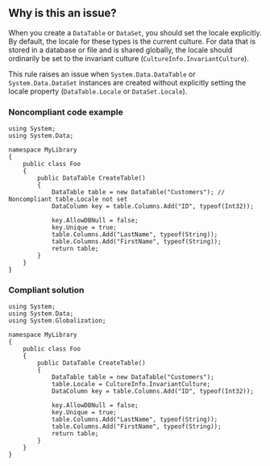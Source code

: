 ## Why is this an issue?
 
When you create a `DataTable` or `DataSet`, you should set the locale explicitly. By default, the locale for these types is the current culture. For data that is stored in a database or file and is shared globally, the locale should ordinarily be set to the invariant culture (`CultureInfo.InvariantCulture`).
 
This rule raises an issue when `System.Data.DataTable` or `System.Data.DataSet` instances are created without explicitly setting the locale property (`DataTable.Locale` or `DataSet.Locale`).
 
### Noncompliant code example

    using System;
    using System.Data;
    
    namespace MyLibrary
    {
        public class Foo
        {
            public DataTable CreateTable()
            {
                DataTable table = new DataTable("Customers"); // Noncompliant table.Locale not set
                DataColumn key = table.Columns.Add("ID", typeof(Int32));
    
                key.AllowDBNull = false;
                key.Unique = true;
                table.Columns.Add("LastName", typeof(String));
                table.Columns.Add("FirstName", typeof(String));
                return table;
            }
        }
    }

### Compliant solution

    using System;
    using System.Data;
    using System.Globalization;
    
    namespace MyLibrary
    {
        public class Foo
        {
            public DataTable CreateTable()
            {
                DataTable table = new DataTable("Customers");
                table.Locale = CultureInfo.InvariantCulture;
                DataColumn key = table.Columns.Add("ID", typeof(Int32));
    
                key.AllowDBNull = false;
                key.Unique = true;
                table.Columns.Add("LastName", typeof(String));
                table.Columns.Add("FirstName", typeof(String));
                return table;
            }
        }
    }